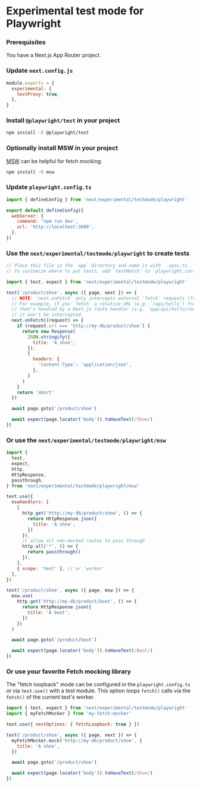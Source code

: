 # Experimental test mode for Playwright

### Prerequisites

You have a Next.js App Router project.

### Update `next.config.js`

```javascript
module.exports = {
  experimental: {
    testProxy: true,
  },
}
```

### Install `@playwright/test` in your project

```sh
npm install -D @playwright/test
```

### Optionally install MSW in your project

[MSW](https://mswjs.io/) can be helpful for fetch mocking.

```sh
npm install -D msw
```

### Update `playwright.config.ts`

```javascript
import { defineConfig } from 'next/experimental/testmode/playwright'

export default defineConfig({
  webServer: {
    command: 'npm run dev',
    url: 'http://localhost:3000',
  },
})
```

### Use the `next/experimental/testmode/playwright` to create tests

```javascript
// Place this file in the `app` directory and name it with `.spec.ts`.
// To customize where to put tests, add `testMatch` to `playwright.config.ts`.

import { test, expect } from 'next/experimental/testmode/playwright'

test('/product/shoe', async ({ page, next }) => {
  // NOTE: `next.onFetch` only intercepts external `fetch` requests (for both client and server).
  // For example, if you `fetch` a relative URL (e.g. `/api/hello`) from the client
  // that's handled by a Next.js route handler (e.g. `app/api/hello/route.ts`),
  // it won't be intercepted.
  next.onFetch((request) => {
    if (request.url === 'http://my-db/product/shoe') {
      return new Response(
        JSON.stringify({
          title: 'A shoe',
        }),
        {
          headers: {
            'Content-Type': 'application/json',
          },
        }
      )
    }
    return 'abort'
  })

  await page.goto('/product/shoe')

  await expect(page.locator('body')).toHaveText(/Shoe/)
})
```

### Or use the `next/experimental/testmode/playwright/msw`

```javascript
import {
  test,
  expect,
  http,
  HttpResponse,
  passthrough,
} from 'next/experimental/testmode/playwright/msw'

test.use({
  mswHandlers: [
    [
      http.get('http://my-db/product/shoe', () => {
        return HttpResponse.json({
          title: 'A shoe',
        })
      }),
      // allow all non-mocked routes to pass through
      http.all('*', () => {
        return passthrough()
      }),
    ],
    { scope: 'test' }, // or 'worker'
  ],
})

test('/product/shoe', async ({ page, msw }) => {
  msw.use(
    http.get('http://my-db/product/boot', () => {
      return HttpResponse.json({
        title: 'A boot',
      })
    })
  )

  await page.goto('/product/boot')

  await expect(page.locator('body')).toHaveText(/Boot/)
})
```

### Or use your favorite Fetch mocking library

The "fetch loopback" mode can be configured in the `playwright.config.ts` or
via `test.use()` with a test module. This option loops `fetch()` calls via
the `fetch()` of the current test's worker.

```javascript
import { test, expect } from 'next/experimental/testmode/playwright'
import { myFetchMocker } from 'my-fetch-mocker'

test.use({ nextOptions: { fetchLoopback: true } })

test('/product/shoe', async ({ page, next }) => {
  myFetchMocker.mock('http://my-db/product/shoe', {
    title: 'A shoe',
  })

  await page.goto('/product/shoe')

  await expect(page.locator('body')).toHaveText(/Shoe/)
})
```
